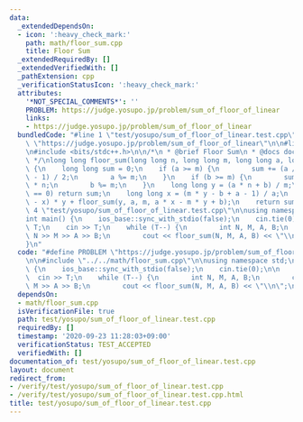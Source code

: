 ```yaml
---
data:
  _extendedDependsOn:
  - icon: ':heavy_check_mark:'
    path: math/floor_sum.cpp
    title: Floor Sum
  _extendedRequiredBy: []
  _extendedVerifiedWith: []
  _pathExtension: cpp
  _verificationStatusIcon: ':heavy_check_mark:'
  attributes:
    '*NOT_SPECIAL_COMMENTS*': ''
    PROBLEM: https://judge.yosupo.jp/problem/sum_of_floor_of_linear
    links:
    - https://judge.yosupo.jp/problem/sum_of_floor_of_linear
  bundledCode: "#line 1 \"test/yosupo/sum_of_floor_of_linear.test.cpp\"\n#define PROBLEM\
    \ \"https://judge.yosupo.jp/problem/sum_of_floor_of_linear\"\n\n#line 1 \"math/floor_sum.cpp\"\
    \n#include <bits/stdc++.h>\n\n/*\n * @brief Floor Sum\n * @docs docs/math/floor_sum.md\n\
    \ */\nlong long floor_sum(long long n, long long m, long long a, long long b)\
    \ {\n    long long sum = 0;\n    if (a >= m) {\n        sum += (a / m) * n * (n\
    \ - 1) / 2;\n        a %= m;\n    }\n    if (b >= m) {\n        sum += (b / m)\
    \ * n;\n        b %= m;\n    }\n    long long y = (a * n + b) / m;\n    if (y\
    \ == 0) return sum;\n    long long x = (m * y - b + a - 1) / a;\n    sum += (n\
    \ - x) * y + floor_sum(y, a, m, a * x - m * y + b);\n    return sum;\n}\n#line\
    \ 4 \"test/yosupo/sum_of_floor_of_linear.test.cpp\"\n\nusing namespace std;\n\n\
    int main() {\n    ios_base::sync_with_stdio(false);\n    cin.tie(0);\n\n    int\
    \ T;\n    cin >> T;\n    while (T--) {\n        int N, M, A, B;\n        cin >>\
    \ N >> M >> A >> B;\n        cout << floor_sum(N, M, A, B) << \"\\n\";\n    }\n\
    }\n"
  code: "#define PROBLEM \"https://judge.yosupo.jp/problem/sum_of_floor_of_linear\"\
    \n\n#include \"../../math/floor_sum.cpp\"\n\nusing namespace std;\n\nint main()\
    \ {\n    ios_base::sync_with_stdio(false);\n    cin.tie(0);\n\n    int T;\n  \
    \  cin >> T;\n    while (T--) {\n        int N, M, A, B;\n        cin >> N >>\
    \ M >> A >> B;\n        cout << floor_sum(N, M, A, B) << \"\\n\";\n    }\n}"
  dependsOn:
  - math/floor_sum.cpp
  isVerificationFile: true
  path: test/yosupo/sum_of_floor_of_linear.test.cpp
  requiredBy: []
  timestamp: '2020-09-23 11:28:03+09:00'
  verificationStatus: TEST_ACCEPTED
  verifiedWith: []
documentation_of: test/yosupo/sum_of_floor_of_linear.test.cpp
layout: document
redirect_from:
- /verify/test/yosupo/sum_of_floor_of_linear.test.cpp
- /verify/test/yosupo/sum_of_floor_of_linear.test.cpp.html
title: test/yosupo/sum_of_floor_of_linear.test.cpp
---
```

